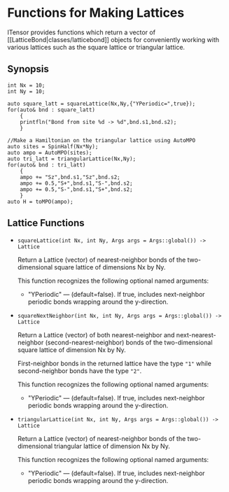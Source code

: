 # Functions for Making Lattices

ITensor provides functions which return a vector of [[LatticeBond|classes/latticebond]]
objects for conveniently working with various lattices such as the square lattice
or triangular lattice.

## Synopsis

    int Nx = 10;
    int Ny = 10;

    auto square_latt = squareLattice(Nx,Ny,{"YPeriodic=",true});
    for(auto& bnd : square_latt)
        {
        printfln("Bond from site %d -> %d",bnd.s1,bnd.s2);
        }

    //Make a Hamiltonian on the triangular lattice using AutoMPO
    auto sites = SpinHalf(Nx*Ny);
    auto ampo = AutoMPO(sites);
    auto tri_latt = triangularLattice(Nx,Ny);
    for(auto& bnd : tri_latt)
        {
        ampo += "Sz",bnd.s1,"Sz",bnd.s2;
        ampo += 0.5,"S+",bnd.s1,"S-",bnd.s2;
        ampo += 0.5,"S-",bnd.s1,"S+",bnd.s2;
        }
    auto H = toMPO(ampo);

## Lattice Functions

* ```
  squareLattice(int Nx, int Ny, Args args = Args::global()) -> Lattice
  ```
  
  Return a Lattice (vector<LatticeBond>) of nearest-neighbor bonds of
  the two-dimensional square lattice of dimensions Nx by Ny.

  This function recognizes the following optional named arguments:
  
  * "YPeriodic" &mdash; (default=false). If true, includes next-neighbor periodic bonds wrapping around the y-direction.


* ```
  squareNextNeighbor(int Nx, int Ny, Args args = Args::global()) -> Lattice
  ```
  
  Return a Lattice (vector<LatticeBond>) of both nearest-neighbor and
  next-nearest-neighbor (second-nearest-neighbor) bonds of
  the two-dimensional square lattice of dimension Nx by Ny.

  First-neighbor bonds in the returned lattice have the type `"1"` 
  while second-neighbor bonds have the type `"2"`.

  This function recognizes the following optional named arguments:
  
  * "YPeriodic" &mdash; (default=false). If true, includes next-neighbor periodic bonds wrapping around the y-direction.

* ```
  triangularLattice(int Nx, int Ny, Args args = Args::global()) -> Lattice
  ```
  
  Return a Lattice (vector<LatticeBond>) of nearest-neighbor
  bonds of the two-dimensional triangular lattice of dimension Nx by Ny.

  This function recognizes the following optional named arguments:
  
  * "YPeriodic" &mdash; (default=false). If true, includes next-neighbor periodic bonds wrapping around the y-direction.
